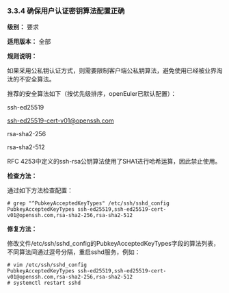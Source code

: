 ### 3.3.4 确保用户认证密钥算法配置正确

**级别：** 要求

**适用版本：** 全部

**规则说明：** 

如果采用公私钥认证方式，则需要限制客户端公私钥算法，避免使用已经被业界淘汰的不安全算法。

推荐的安全算法如下（按优先级排序，openEuler已默认配置）：

ssh-ed25519

ssh-ed25519-cert-v01@openssh.com

rsa-sha2-256

rsa-sha2-512

RFC 4253中定义的ssh-rsa公钥算法使用了SHA1进行哈希运算，因此禁止使用。

**检查方法：**

通过如下方法检查配置：

```
# grep "^PubkeyAcceptedKeyTypes" /etc/ssh/sshd_config
PubkeyAcceptedKeyTypes ssh-ed25519,ssh-ed25519-cert-v01@openssh.com,rsa-sha2-256,rsa-sha2-512
```

**修复方法：**

修改文件/etc/ssh/sshd_config的PubkeyAcceptedKeyTypes字段的算法列表，不同算法间通过逗号分隔，重启sshd服务，例如：

```
# vim /etc/ssh/sshd_config
PubkeyAcceptedKeyTypes ssh-ed25519,ssh-ed25519-cert-v01@openssh.com,rsa-sha2-256,rsa-sha2-512
# systemctl restart sshd
```